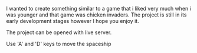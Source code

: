 I wanted to create something similar to a game that i liked very much when i was younger and that game was chicken invaders. The project is still in its early development stages however I hope you enjoy it.


The project can be opened with live server.

Use 'A' and 'D' keys to move the spaceship
